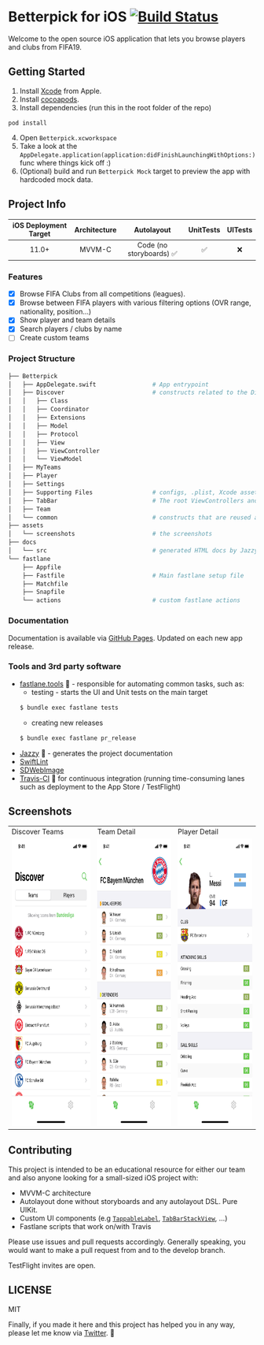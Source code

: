 # Betterpick for iOS [![Build Status](https://travis-ci.com/uzh-footm/iOS.svg?branch=develop)](https://travis-ci.com/uzh-footm/iOS)

Welcome to the open source iOS application that lets you browse players and clubs from FIFA19.

## Getting Started

1. Install [Xcode](https://developer.apple.com/xcode/downloads/) from Apple.
2. Install [cocoapods](https://guides.cocoapods.org/using/getting-started.html).
3. Install dependencies (run this in the root folder of the repo)
```
pod install
```
4. Open `Betterpick.xcworkspace`
5. Take a look at the `AppDelegate.application(application:didFinishLaunchingWithOptions:)` func where things kick off :)
6. (Optional) build and run `Betterpick Mock` target to preview the app with hardcoded mock data.


## Project Info

| iOS Deployment Target | Architecture | Autolayout | UnitTests | UITests |
| :---: | :---: | :---: | :---: | :---: |
| 11.0+ | MVVM-C | Code (no storyboards) ✅ | ✅ | ❌ |

### Features

- [x] Browse FIFA Clubs from all competitions (leagues).
- [x] Browse between FIFA players with various filtering options (OVR range, nationality, position...)
- [x] Show player and team details
- [x] Search players / clubs by name
- [ ] Create custom teams

### Project Structure

```bash
├── Betterpick
│   ├── AppDelegate.swift                # App entrypoint
│   ├── Discover                         # constructs related to the Discover screen
│   │   ├── Class
│   │   ├── Coordinator
│   │   ├── Extensions
│   │   ├── Model
│   │   ├── Protocol
│   │   ├── View
│   │   ├── ViewController
│   │   └── ViewModel
│   ├── MyTeams
│   ├── Player
│   ├── Settings
│   ├── Supporting Files                 # configs, .plist, Xcode assets
│   ├── TabBar                           # The root ViewControllers and TabBar related stuff
│   ├── Team
│   └── common                           # constructs that are reused across multiple screens
├── assets
│   └── screenshots                      # the screenshots
├── docs
│   └── src                              # generated HTML docs by Jazzy
└── fastlane
    ├── Appfile
    ├── Fastfile                         # Main fastlane setup file
    ├── Matchfile
    ├── Snapfile
    └── actions                          # custom fastlane actions
```

### Documentation

Documentation is available via [GitHub Pages](https://uzh-footm.github.io/iOS/). Updated on each new app release.

### Tools and 3rd party software

* [fastlane.tools](https://fastlane.tools) 🚀 - responsible for automating common tasks, such as:
  * testing - starts the UI and Unit tests on the main target
  ```bash 
  $ bundle exec fastlane tests
  ```
  * creating new releases
  ```bash
  $ bundle exec fastlane pr_release 
  ```
* [Jazzy](https://github.com/realm/jazzy) 🎺 - generates the project documentation
* [SwiftLint](https://github.com/realm/SwiftLint)
* [SDWebImage](https://github.com/SDWebImage/SDWebImage) 
* [Travis-CI](http://travis-ci.com) 🤖 for continuous integration (running time-consuming lanes such as deployment to the App Store / TestFlight) 

## Screenshots

<table>
  <tr>
    <td>Discover Teams</td>
    <td>Team Detail</td>
    <td>Player Detail</td>
  </tr>
  <tr>
    <td><img src="assets/screenshots/en-US/iPhone 11 Pro-01DiscoverTeamsScreen.png" width=270 height=584></td>
    <td><img src="assets/screenshots/en-US/iPhone 11 Pro-02TeamScreen.png" width=270 height=584></td>
    <td><img src="assets/screenshots/en-US/iPhone 11 Pro-03PlayerDetailScreen.png" width=270 height=584></td>
  </tr>
 </table>

## Contributing

This project is intended to be an educational resource for either our team and also anyone looking for a small-sized iOS project with:

* MVVM-C architecture
* Autolayout done without storyboards and any autolayout DSL. Pure UIKit.
* Custom UI components (e.g [`TappableLabel`](Betterpick/TabBar/View/TabBarStackView.swift), [`TabBarStackView`](Betterpick/common/View/TappableLabel.swift), ...)
* Fastlane scripts that work on/with Travis

Please use issues and pull requests accordingly. Generally speaking, you would want to make a pull request from and to the develop branch. 

TestFlight invites are open.

## LICENSE

MIT

Finally, if you made it here and this project has helped you in any way, please let me know via [Twitter](http://twitter.com/dvdblk1337). 🙂
